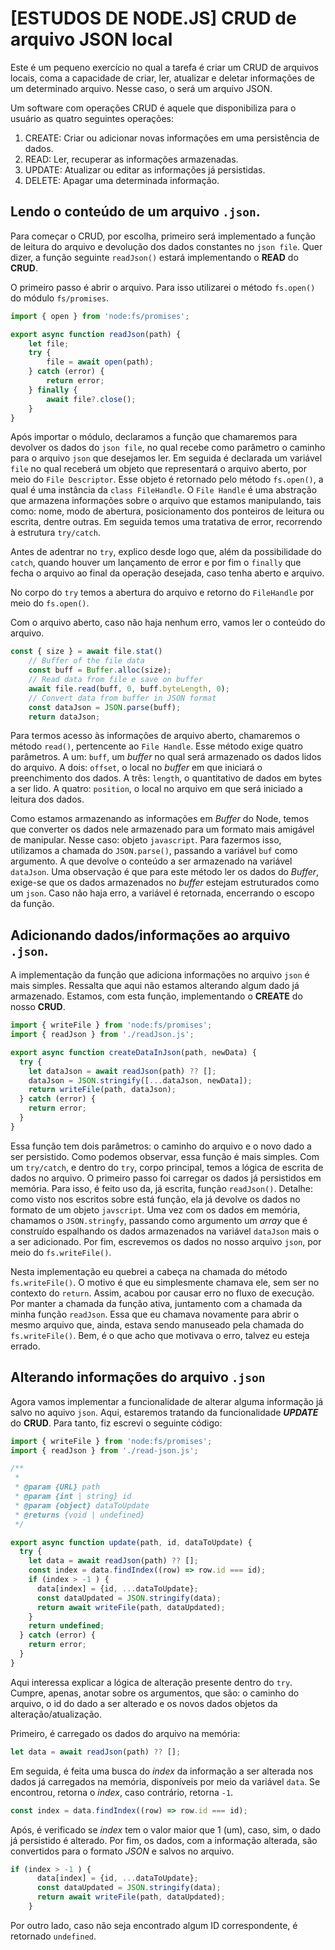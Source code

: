 # [ESTUDOS DE NODE.JS] CRUD de arquivo JSON local 

Este é um pequeno exercício no qual a tarefa é criar um CRUD de arquivos locais, coma a capacidade de criar, ler, atualizar e deletar informações de um determinado arquivo. 
Nesse caso, o será um arquivo JSON. 

Um software com operações CRUD é aquele que disponibiliza para o usuário as quatro seguintes operações: 
1. CREATE: Criar ou adicionar novas informações em uma persistência de dados.
2. READ: Ler, recuperar as informações armazenadas.
3. UPDATE: Atualizar ou editar as informações já persistidas.
4. DELETE: Apagar uma determinada informação. 

## Lendo o conteúdo de um arquivo `.json`.

Para começar o CRUD, por escolha, primeiro será implementado a função de leitura do arquivo e devolução dos dados constantes no `json file`. 
Quer dizer, a função seguinte `readJson()` estará implementando o **READ** do **CRUD**. 

O primeiro passo é abrir o arquivo. Para isso utilizarei o método `fs.open()` do módulo `fs/promises`. 

```js
import { open } from 'node:fs/promises';

export async function readJson(path) {
	let file;
	try {
		file = await open(path);
	} catch (error) {
		return error;
	} finally {
		await file?.close();
	}
}
```

Após importar o módulo, declaramos a função que chamaremos para devolver os dados do `json file`, no qual recebe como parâmetro o caminho para o arquivo `json` que desejamos ler. 
Em seguida é declarada um variável `file` no qual receberá um objeto que representará o arquivo aberto, por meio do `File Descriptor`.
Esse objeto é retornado pelo método `fs.open()`, a qual é uma instância da `class FileHandle`. 
O `File Handle` é uma abstração que armazena informações sobre o arquivo que estamos manipulando, tais como: nome, modo de abertura, posicionamento dos ponteiros de leitura ou escrita, dentre outras. 
Em seguida temos uma tratativa de error, recorrendo à estrutura `try/catch`.

Antes de adentrar no `try`, explico desde logo que, além da possibilidade do `catch`, quando houver um lançamento de error e por fim o `finally` que fecha o arquivo ao final da operação desejada, caso tenha aberto e arquivo. 

No corpo do `try` temos a abertura do arquivo e retorno do `FileHandle` por meio do `fs.open()`.

Com o arquivo aberto, caso não haja nenhum erro, vamos ler o conteúdo do arquivo.  

```js
const { size } = await file.stat()
    // Buffer of the file data
    const buff = Buffer.alloc(size);
    // Read data from file e save on buffer
    await file.read(buff, 0, buff.byteLength, 0);
    // Convert data from buffer in JSON format
    const dataJson = JSON.parse(buff);
    return dataJson;
```

Para termos acesso às informações de arquivo aberto, chamaremos o método `read()`, pertencente ao `File Handle`. Esse método exige quatro parâmetros. 
A um: `buff`, um *buffer* no qual será armazenado os dados lidos do arquivo. 
A dois: `offset`, o local no *buffer* em que iniciará o preenchimento dos dados.
A três: `length`, o quantitativo de dados em bytes a ser lido.
A quatro: `position`, o local no arquivo em que será iniciado a leitura dos dados. 

Como estamos armazenando as informações em *Buffer* do Node, temos que converter os dados nele armazenado para um formato mais amigável de manipular. Nesse caso: objeto `javascript`. 
Para fazermos isso, utilizamos a chamada do `JSON.parse()`, passando a variável `buf` como argumento. A que devolve o conteúdo a ser armazenado na variável `dataJson`. 
Uma observação é que para este método ler os dados do *Buffer*, exige-se que os dados armazenados no *buffer* estejam estruturados como um `json`. 
Caso não haja erro, a variável é retornada, encerrando o escopo da função.

## Adicionando dados/informações ao arquivo `.json`.

A implementação da função que adiciona informações no arquivo `json` é mais simples. Ressalta que aqui não estamos alterando algum dado já armazenado. 
Estamos, com esta função, implementando o **CREATE** do nosso **CRUD**. 

```js
import { writeFile } from 'node:fs/promises';
import { readJson } from './readJson.js';

export async function createDataInJson(path, newData) {
  try {
    let dataJson = await readJson(path) ?? [];
    dataJson = JSON.stringify([...dataJson, newData]);
    return writeFile(path, dataJson);
  } catch (error) {
    return error;
  }
}
```

Essa função tem dois parâmetros: o caminho do arquivo e o novo dado a ser persistido. 
Como podemos observar, essa função é mais simples. Com um `try/catch`, e dentro do `try`, corpo principal, temos a lógica de escrita de dados no arquivo. 
O primeiro passo foi carregar os dados já persistidos em memória. Para isso, é feito uso da, já escrita, função `readJson()`. Detalhe: como visto nos escritos sobre está função, ela já devolve os dados no formato de um objeto `javscript`. 
Uma vez com os dados em memória, chamamos o `JSON.stringfy`, passando como argumento um *array* que é construído espalhando os dados armazenados na variável `dataJson` mais o a ser adicionado.
Por fim, escrevemos os dados no nosso arquivo `json`, por meio do `fs.writeFile()`.

Nesta implementação eu quebrei a cabeça na chamada do método `fs.writeFile()`. O motivo é que eu simplesmente chamava ele, sem ser no contexto do `return`. Assim, acabou por causar erro no fluxo de execução. Por manter a chamada da função ativa, juntamento com a chamada da minha função `readJson`. Essa que eu chamava novamente para abrir o mesmo arquivo que, ainda, estava sendo manuseado pela chamada do `fs.writeFile()`. 
Bem, é o que acho que motivava o erro, talvez eu esteja errado. 


## Alterando informações do arquivo `.json`

Agora vamos implementar a funcionalidade de alterar alguma informação já salvo no aquivo `json`. Aqui, estaremos tratando da funcionalidade ***UPDATE*** do **CRUD**. 
Para tanto, fiz escrevi o seguinte código: 

```js 
import { writeFile } from 'node:fs/promises';
import { readJson } from './read-json.js';

/**
 *
 * @param {URL} path
 * @param {int | string} id
 * @param {object} dataToUpdate
 * @returns {void | undefined}
 */

export async function update(path, id, dataToUpdate) {
  try {
    let data = await readJson(path) ?? [];
    const index = data.findIndex((row) => row.id === id);
    if (index > -1 ) {
      data[index] = {id, ...dataToUpdate};
      const dataUpdated = JSON.stringify(data);
      return await writeFile(path, dataUpdated);
    }
    return undefined;
  } catch (error) {
    return error;
  }
}
```

Aqui interessa explicar a lógica de alteração presente dentro do `try`. Cumpre, apenas, anotar sobre os argumentos, que são: o caminho do arquivo, o id do dado a ser alterado e os novos dados objetos da alteração/atualização. 

Primeiro, é carregado os dados do arquivo na memória: 

```js 
let data = await readJson(path) ?? [];
```

Em seguida, é feita uma busca do *index* da informação a ser alterada nos dados já carregados na memória, disponíveis por meio da variável `data`. Se encontrou, retorna o *index*, caso contrário, retorna `-1`. 

```js 
const index = data.findIndex((row) => row.id === id);
```

Após, é verificado se *index* tem o valor maior que 1 (um), caso, sim, o dado já persistido é alterado.
Por fim, os dados, com a informação alterada, são convertidos para o formato *JSON* e salvos no arquivo.  

```js 
if (index > -1 ) {
      data[index] = {id, ...dataToUpdate};
      const dataUpdated = JSON.stringify(data);
      return await writeFile(path, dataUpdated);
    }
```

Por outro lado, caso não seja encontrado algum ID correspondente, é retornado `undefined`.